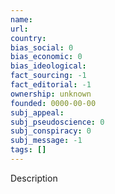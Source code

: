 ```yaml
---
name:
url:
country:
bias_social: 0
bias_economic: 0
bias_ideological:
fact_sourcing: -1
fact_editorial: -1
ownership: unknown
founded: 0000-00-00
subj_appeal:
subj_pseudoscience: 0
subj_conspiracy: 0
subj_message: -1
tags: []
---
```


Description
